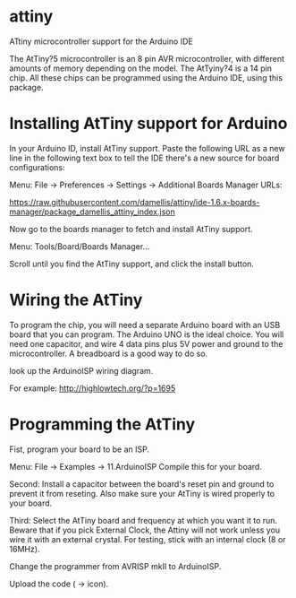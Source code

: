 # attiny
ATtiny microcontroller support for the Arduino IDE

The AtTiny?5 microcontroller is an 8 pin AVR microcontroller, with different amounts of memory depending on the model. The AtTyiny?4 is a 14 pin chip. All these chips can be programmed using the Arduino IDE, using this package.

# Installing AtTiny support for Arduino

In your Arduino ID, install AtTiny support.
Paste the following URL as a new line in the following text box to tell the
IDE there's a new source for board configurations:

Menu: File -> Preferences -> Settings -> Additional Boards Manager URLs:

https://raw.githubusercontent.com/damellis/attiny/ide-1.6.x-boards-manager/package_damellis_attiny_index.json

Now go to the boards manager to fetch and install AtTiny support.

Menu: Tools/Board/Boards Manager...

Scroll until you find the AtTiny support, and click the install button.

# Wiring the AtTiny

To program the chip, you will need a separate Arduino board with an USB board that you can program. The Arduino UNO is the ideal choice. You will need one capacitor, and wire 4 data pins plus 5V power and ground to the microcontroller. A breadboard is a good way to do so.

look up the ArduinoISP wiring diagram.

For example: http://highlowtech.org/?p=1695

# Programming the AtTiny

Fist, program your board to be an ISP.

Menu: File -> Examples -> 11.ArduinoISP
Compile this for your board.

Second: Install a capacitor between the board's reset pin and ground to prevent it from reseting. Also make sure your AtTiny is wired properly to your board.

Third: Select the AtTiny board and frequency at which you want it to run. Beware that if you pick External Clock, the Attiny will not work unless you wire it with an external crystal. For testing, stick with an internal clock (8 or 16MHz).

Change the programmer from AVRISP mkII to ArduinoISP.

Upload the code ( -> icon).

